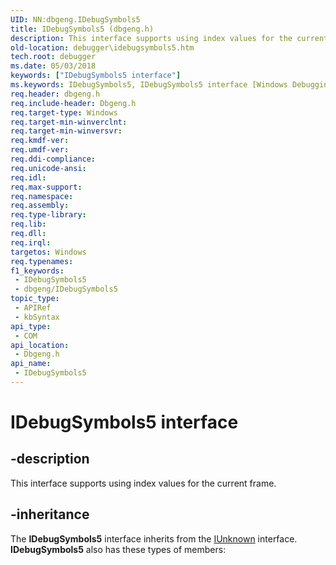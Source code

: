 ```yaml
---
UID: NN:dbgeng.IDebugSymbols5
title: IDebugSymbols5 (dbgeng.h)
description: This interface supports using index values for the current frame.
old-location: debugger\idebugsymbols5.htm
tech.root: debugger
ms.date: 05/03/2018
keywords: ["IDebugSymbols5 interface"]
ms.keywords: IDebugSymbols5, IDebugSymbols5 interface [Windows Debugging], IDebugSymbols5 interface [Windows Debugging],described, dbgeng/IDebugSymbols5, debugger.idebugsymbols5
req.header: dbgeng.h
req.include-header: Dbgeng.h
req.target-type: Windows
req.target-min-winverclnt: 
req.target-min-winversvr: 
req.kmdf-ver: 
req.umdf-ver: 
req.ddi-compliance: 
req.unicode-ansi: 
req.idl: 
req.max-support: 
req.namespace: 
req.assembly: 
req.type-library: 
req.lib: 
req.dll: 
req.irql: 
targetos: Windows
req.typenames: 
f1_keywords:
 - IDebugSymbols5
 - dbgeng/IDebugSymbols5
topic_type:
 - APIRef
 - kbSyntax
api_type:
 - COM
api_location:
 - Dbgeng.h
api_name:
 - IDebugSymbols5
---
```


# IDebugSymbols5 interface


## -description

This interface supports using index values for the current frame.

## -inheritance

The <b xmlns:loc="http://microsoft.com/wdcml/l10n">IDebugSymbols5</b> interface inherits from the <a href="/windows/win32/api/unknwn/nn-unknwn-iunknown">IUnknown</a> interface. <b>IDebugSymbols5</b> also has these types of members:

